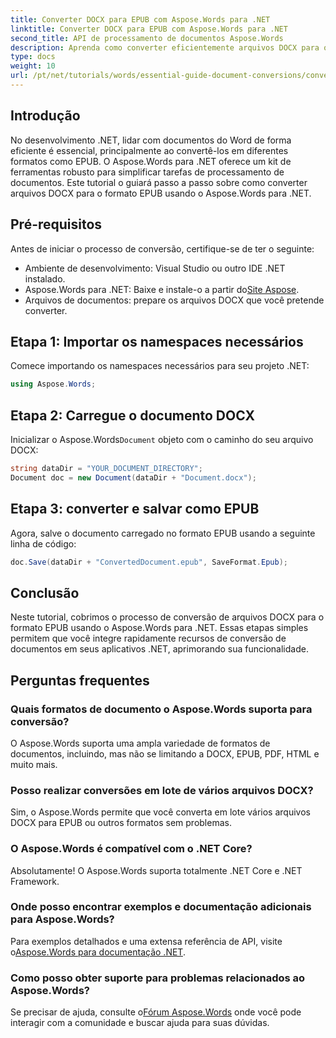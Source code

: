 ```yaml
---
title: Converter DOCX para EPUB com Aspose.Words para .NET
linktitle: Converter DOCX para EPUB com Aspose.Words para .NET
second_title: API de processamento de documentos Aspose.Words
description: Aprenda como converter eficientemente arquivos DOCX para o formato EPUB usando Aspose.Words para .NET. Este guia abrangente fornece passo a passo.
type: docs
weight: 10
url: /pt/net/tutorials/words/essential-guide-document-conversions/convert-docx-to-epub/
---
```

## Introdução

No desenvolvimento .NET, lidar com documentos do Word de forma eficiente é essencial, principalmente ao convertê-los em diferentes formatos como EPUB. O Aspose.Words para .NET oferece um kit de ferramentas robusto para simplificar tarefas de processamento de documentos. Este tutorial o guiará passo a passo sobre como converter arquivos DOCX para o formato EPUB usando o Aspose.Words para .NET.

## Pré-requisitos

Antes de iniciar o processo de conversão, certifique-se de ter o seguinte:

- Ambiente de desenvolvimento: Visual Studio ou outro IDE .NET instalado.
-  Aspose.Words para .NET: Baixe e instale-o a partir do[Site Aspose](https://releases.aspose.com/words/net/).
- Arquivos de documentos: prepare os arquivos DOCX que você pretende converter.

## Etapa 1: Importar os namespaces necessários

Comece importando os namespaces necessários para seu projeto .NET:

```csharp
using Aspose.Words;
```

## Etapa 2: Carregue o documento DOCX

 Inicializar o Aspose.Words`Document` objeto com o caminho do seu arquivo DOCX:

```csharp
string dataDir = "YOUR_DOCUMENT_DIRECTORY";
Document doc = new Document(dataDir + "Document.docx");
```

## Etapa 3: converter e salvar como EPUB

Agora, salve o documento carregado no formato EPUB usando a seguinte linha de código:

```csharp
doc.Save(dataDir + "ConvertedDocument.epub", SaveFormat.Epub);
```

## Conclusão

Neste tutorial, cobrimos o processo de conversão de arquivos DOCX para o formato EPUB usando o Aspose.Words para .NET. Essas etapas simples permitem que você integre rapidamente recursos de conversão de documentos em seus aplicativos .NET, aprimorando sua funcionalidade.

## Perguntas frequentes

### Quais formatos de documento o Aspose.Words suporta para conversão?

O Aspose.Words suporta uma ampla variedade de formatos de documentos, incluindo, mas não se limitando a DOCX, EPUB, PDF, HTML e muito mais.

### Posso realizar conversões em lote de vários arquivos DOCX?

Sim, o Aspose.Words permite que você converta em lote vários arquivos DOCX para EPUB ou outros formatos sem problemas.

### O Aspose.Words é compatível com o .NET Core?

Absolutamente! O Aspose.Words suporta totalmente .NET Core e .NET Framework.

### Onde posso encontrar exemplos e documentação adicionais para Aspose.Words?

 Para exemplos detalhados e uma extensa referência de API, visite o[Aspose.Words para documentação .NET](https://reference.aspose.com/words/net/).

### Como posso obter suporte para problemas relacionados ao Aspose.Words?

 Se precisar de ajuda, consulte o[Fórum Aspose.Words](https://forum.aspose.com/c/words/8) onde você pode interagir com a comunidade e buscar ajuda para suas dúvidas.